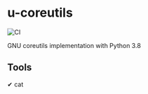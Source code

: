 # u-coreutils

![CI](https://github.com/duyixian1234/u-coreutils/workflows/CI/badge.svg?branch=master)

GNU coreutils implementation with Python 3.8

## Tools

✔ cat

